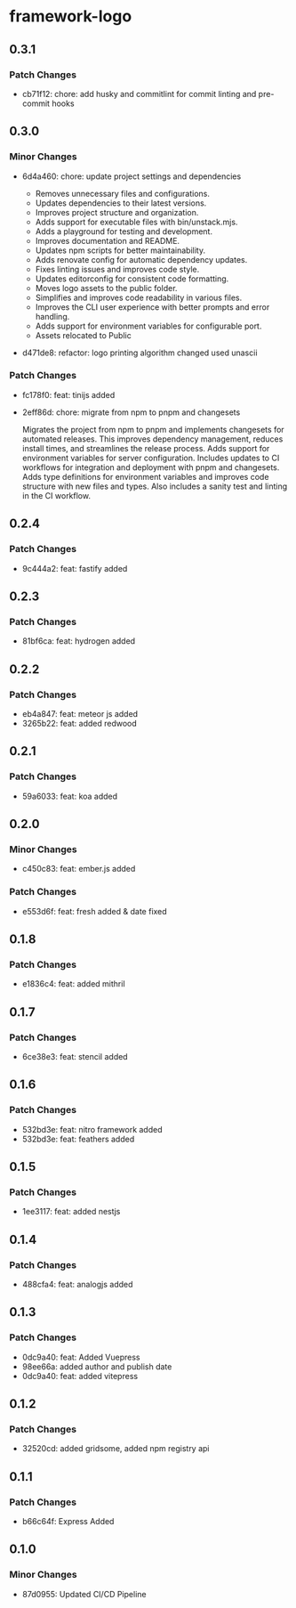 # framework-logo

## 0.3.1

### Patch Changes

- cb71f12: chore: add husky and commitlint for commit linting and pre-commit hooks

## 0.3.0

### Minor Changes

- 6d4a460: chore: update project settings and dependencies

  - Removes unnecessary files and configurations.
  - Updates dependencies to their latest versions.
  - Improves project structure and organization.
  - Adds support for executable files with bin/unstack.mjs.
  - Adds a playground for testing and development.
  - Improves documentation and README.
  - Updates npm scripts for better maintainability.
  - Adds renovate config for automatic dependency updates.
  - Fixes linting issues and improves code style.
  - Updates editorconfig for consistent code formatting.
  - Moves logo assets to the public folder.
  - Simplifies and improves code readability in various files.
  - Improves the CLI user experience with better prompts and error handling.
  - Adds support for environment variables for configurable port.
  - Assets relocated to Public

- d471de8: refactor: logo printing algorithm changed used unascii

### Patch Changes

- fc178f0: feat: tinijs added
- 2eff86d: chore: migrate from npm to pnpm and changesets

  Migrates the project from npm to pnpm and implements changesets for automated releases. This improves dependency management, reduces install times, and streamlines the release process. Adds support for environment variables for server configuration. Includes updates to CI workflows for integration and deployment with pnpm and changesets. Adds type definitions for environment variables and improves code structure with new files and types. Also includes a sanity test and linting in the CI workflow.

## 0.2.4

### Patch Changes

- 9c444a2: feat: fastify added

## 0.2.3

### Patch Changes

- 81bf6ca: feat: hydrogen added

## 0.2.2

### Patch Changes

- eb4a847: feat: meteor js added
- 3265b22: feat: added redwood

## 0.2.1

### Patch Changes

- 59a6033: feat: koa added

## 0.2.0

### Minor Changes

- c450c83: feat: ember.js added

### Patch Changes

- e553d6f: feat: fresh added & date fixed

## 0.1.8

### Patch Changes

- e1836c4: feat: added mithril

## 0.1.7

### Patch Changes

- 6ce38e3: feat: stencil added

## 0.1.6

### Patch Changes

- 532bd3e: feat: nitro framework added
- 532bd3e: feat: feathers added

## 0.1.5

### Patch Changes

- 1ee3117: feat: added nestjs

## 0.1.4

### Patch Changes

- 488cfa4: feat: analogjs added

## 0.1.3

### Patch Changes

- 0dc9a40: feat: Added Vuepress
- 98ee66a: added author and publish date
- 0dc9a40: feat: added vitepress

## 0.1.2

### Patch Changes

- 32520cd: added gridsome, added npm registry api

## 0.1.1

### Patch Changes

- b66c64f: Express Added

## 0.1.0

### Minor Changes

- 87d0955: Updated CI/CD Pipeline
